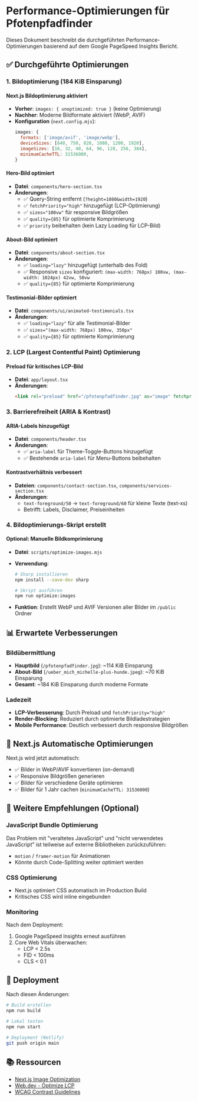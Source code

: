# Performance-Optimierungen für Pfotenpfadfinder

Dieses Dokument beschreibt die durchgeführten Performance-Optimierungen basierend auf dem Google PageSpeed Insights Bericht.

## ✅ Durchgeführte Optimierungen

### 1. Bildoptimierung (184 KiB Einsparung)

#### Next.js Bildoptimierung aktiviert

- **Vorher**: `images: { unoptimized: true }` (keine Optimierung)
- **Nachher**: Moderne Bildformate aktiviert (WebP, AVIF)
- **Konfiguration** (`next.config.mjs`):
  ```javascript
  images: {
    formats: ['image/avif', 'image/webp'],
    deviceSizes: [640, 750, 828, 1080, 1200, 1920],
    imageSizes: [16, 32, 48, 64, 96, 128, 256, 384],
    minimumCacheTTL: 31536000,
  }
  ```

#### Hero-Bild optimiert

- **Datei**: `components/hero-section.tsx`
- **Änderungen**:
  - ✅ Query-String entfernt (`?height=1080&width=1920`)
  - ✅ `fetchPriority="high"` hinzugefügt (LCP-Optimierung)
  - ✅ `sizes="100vw"` für responsive Bildgrößen
  - ✅ `quality={85}` für optimierte Komprimierung
  - ✅ `priority` beibehalten (kein Lazy Loading für LCP-Bild)

#### About-Bild optimiert

- **Datei**: `components/about-section.tsx`
- **Änderungen**:
  - ✅ `loading="lazy"` hinzugefügt (unterhalb des Fold)
  - ✅ Responsive `sizes` konfiguriert: `(max-width: 768px) 100vw, (max-width: 1024px) 42vw, 50vw`
  - ✅ `quality={85}` für optimierte Komprimierung

#### Testimonial-Bilder optimiert

- **Datei**: `components/ui/animated-testimonials.tsx`
- **Änderungen**:
  - ✅ `loading="lazy"` für alle Testimonial-Bilder
  - ✅ `sizes="(max-width: 768px) 100vw, 350px"`
  - ✅ `quality={85}` für optimierte Komprimierung

### 2. LCP (Largest Contentful Paint) Optimierung

#### Preload für kritisches LCP-Bild

- **Datei**: `app/layout.tsx`
- **Änderungen**:
  ```html
  <link rel="preload" href="/pfotenpfadfinder.jpg" as="image" fetchpriority="high" />
  ```

### 3. Barrierefreiheit (ARIA & Kontrast)

#### ARIA-Labels hinzugefügt

- **Datei**: `components/header.tsx`
- **Änderungen**:
  - ✅ `aria-label` für Theme-Toggle-Buttons hinzugefügt
  - ✅ Bestehende `aria-label` für Menu-Buttons beibehalten

#### Kontrastverhältnis verbessert

- **Dateien**: `components/contact-section.tsx`, `components/services-section.tsx`
- **Änderungen**:
  - `text-foreground/50` → `text-foreground/60` für kleine Texte (text-xs)
  - Betrifft: Labels, Disclaimer, Preiseinheiten

### 4. Bildoptimierungs-Skript erstellt

#### Optional: Manuelle Bildkomprimierung

- **Datei**: `scripts/optimize-images.mjs`
- **Verwendung**:

  ```bash
  # Sharp installieren
  npm install --save-dev sharp

  # Skript ausführen
  npm run optimize:images
  ```

- **Funktion**: Erstellt WebP und AVIF Versionen aller Bilder im `/public` Ordner

## 📊 Erwartete Verbesserungen

### Bildübermittlung

- **Hauptbild** (`/pfotenpfadfinder.jpg`): ~114 KiB Einsparung
- **About-Bild** (`/ueber_mich_michelle-plus-hunde.jpeg`): ~70 KiB Einsparung
- **Gesamt**: ~184 KiB Einsparung durch moderne Formate

### Ladezeit

- **LCP-Verbesserung**: Durch Preload und `fetchPriority="high"`
- **Render-Blocking**: Reduziert durch optimierte Bildladestrategien
- **Mobile Performance**: Deutlich verbessert durch responsive Bildgrößen

## 🚀 Next.js Automatische Optimierungen

Next.js wird jetzt automatisch:

- ✅ Bilder in WebP/AVIF konvertieren (on-demand)
- ✅ Responsive Bildgrößen generieren
- ✅ Bilder für verschiedene Geräte optimieren
- ✅ Bilder für 1 Jahr cachen (`minimumCacheTTL: 31536000`)

## 📝 Weitere Empfehlungen (Optional)

### JavaScript Bundle Optimierung

Das Problem mit "veraltetes JavaScript" und "nicht verwendetes JavaScript" ist teilweise auf externe Bibliotheken zurückzuführen:

- `motion` / `framer-motion` für Animationen
- Könnte durch Code-Splitting weiter optimiert werden

### CSS Optimierung

- Next.js optimiert CSS automatisch im Production Build
- Kritisches CSS wird inline eingebunden

### Monitoring

Nach dem Deployment:

1. Google PageSpeed Insights erneut ausführen
2. Core Web Vitals überwachen:
   - LCP < 2.5s
   - FID < 100ms
   - CLS < 0.1

## 🔧 Deployment

Nach diesen Änderungen:

```bash
# Build erstellen
npm run build

# Lokal testen
npm run start

# Deployment (Netlify)
git push origin main
```

## 📚 Ressourcen

- [Next.js Image Optimization](https://nextjs.org/docs/app/building-your-application/optimizing/images)
- [Web.dev - Optimize LCP](https://web.dev/optimize-lcp/)
- [WCAG Contrast Guidelines](https://www.w3.org/WAI/WCAG21/Understanding/contrast-minimum.html)
